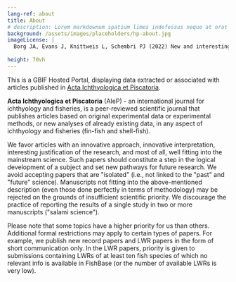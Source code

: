 ```yaml
---
lang-ref: about
title: About
# description: Lorem markdownum spatium limes indefessus neque at orat aestuat
background: /assets/images/placeholders/hp-about.jpg
imageLicense: |
  Borg JA, Evans J, Knittweis L, Schembri PJ (2022) New and interesting records of marine fishes (Actinopterygii) from the Maltese Islands (central Mediterranean). Acta Ichthyologica et Piscatoria 52(3): 215-221. [https://doi.org/10.3897/aiep.52.89340](https://doi.org/10.3897/aiep.52.89340)
  
height: 70vh
---
```


This is а GBIF Hosted Portal, displaying data extracted or associated with articles published in [Acta Ichthyologica et Piscatoria](https://aiep.pensoft.net/).

**Acta Ichthyologica et Piscatoria** (AIeP) - an international journal for ichthyology and fisheries, is a peer-reviewed scientific journal that publishes articles based on original experimental data or experimental methods, or new analyses of already existing data, in any aspect of ichthyology and fisheries (fin-fish and shell-fish).

We favor articles with an innovative approach, innovative interpretation, interesting justification of the research, and most of all, well fitting into the mainstream science. Such papers should constitute a step in the logical development of a subject and set new pathways for future research. We avoid accepting papers that are "isolated" (i.e., not linked to the "past" and "future" science). Manuscripts not fitting into the above-mentioned description (even those done perfectly in terms of methodology) may be rejected on the grounds of insufficient scientific priority. We discourage the practice of reporting the results of a single study in two or more manuscripts ("salami science").

Please note that some topics have a higher priority for us than others. Additional formal restrictions may apply to certain types of papers. For example, we publish new record papers and LWR papers in the form of short communication only. In the LWR papers, priority is given to submissions containing LWRs of at least ten fish species of which no relevant info is available in FishBase (or the number of available LWRs is very low).

